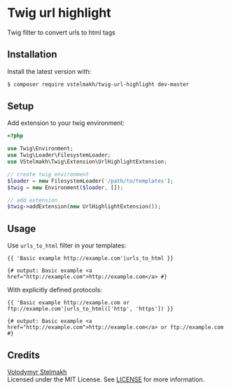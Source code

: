 # Twig url highlight
Twig filter to convert urls to html tags  

## Installation
Install the latest version with:  
```bash
$ composer require vstelmakh/twig-url-highlight dev-master
```

## Setup
Add extension to your twig environment:  
```php
<?php

use Twig\Environment;
use Twig\Loader\FilesystemLoader;
use VStelmakh\Twig\Extension\UrlHighlightExtension;

// create twig environment
$loader = new FilesystemLoader('/path/to/templates');
$twig = new Environment($loader, []);

// add extension
$twig->addExtension(new UrlHighlightExtension());
```

## Usage
Use `urls_to_html` filter in your templates:  
```twig
{{ 'Basic example http://example.com'|urls_to_html }}

{# output: Basic example <a href="http://example.com">http://example.com</a> #}
```

With explicitly defined protocols:  
```twig
{{ 'Basic example http://example.com or ftp://example.com'|urls_to_html(['http', 'https']) }}

{# output: Basic example <a href="http://example.com">http://example.com</a> or ftp://example.com #}
```

## Credits
[Volodymyr Stelmakh](https://github.com/vstelmakh)  
Licensed under the MIT License. See [LICENSE](LICENSE) for more information.  